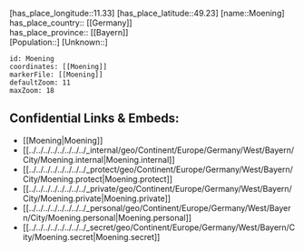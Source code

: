 ﻿---
location: [49.23,11.33] 
mapzoom: [7,12] 
mapmarker: city 
type: City
tags:
- geo/City


SpocWebEntityId: 32698
isDeleted: false
confidential: public

---
[has_place_longitude::11.33] 
[has_place_latitude::49.23] 
[name::Moening] 
has_place_country:: [[Germany]]  
has_place_province:: [[Bayern]]  
[Population::] 
[Unknown::] 


```leaflet
id: Moening
coordinates: [[Moening]] 
markerFile: [[Moening]] 
defaultZoom: 11 
maxZoom: 18
```


## Confidential Links & Embeds: 
- [[Moening|Moening]]  
- [[../../../../../../../../_internal/geo/Continent/Europe/Germany/West/Bayern/City/Moening.internal|Moening.internal]] 
- [[../../../../../../../../_protect/geo/Continent/Europe/Germany/West/Bayern/City/Moening.protect|Moening.protect]] 
- [[../../../../../../../../_private/geo/Continent/Europe/Germany/West/Bayern/City/Moening.private|Moening.private]] 
- [[../../../../../../../../_personal/geo/Continent/Europe/Germany/West/Bayern/City/Moening.personal|Moening.personal]] 
- [[../../../../../../../../_secret/geo/Continent/Europe/Germany/West/Bayern/City/Moening.secret|Moening.secret]] 
